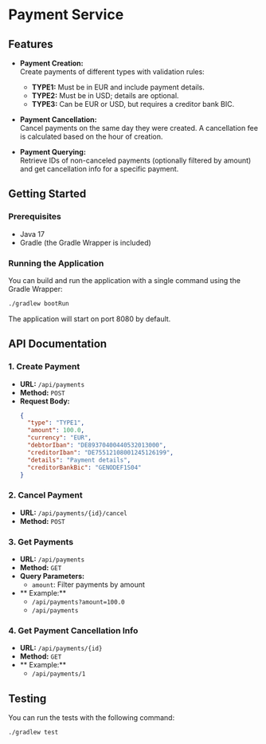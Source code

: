 # Payment Service

## Features

- **Payment Creation:**  
  Create payments of different types with validation rules:
    - **TYPE1:** Must be in EUR and include payment details.
    - **TYPE2:** Must be in USD; details are optional.
    - **TYPE3:** Can be EUR or USD, but requires a creditor bank BIC.

- **Payment Cancellation:**  
  Cancel payments on the same day they were created. A cancellation fee is calculated based on the hour of creation.

- **Payment Querying:**  
  Retrieve IDs of non-canceled payments (optionally filtered by amount) and get cancellation info for a specific payment.

## Getting Started

### Prerequisites

- Java 17
- Gradle (the Gradle Wrapper is included)

### Running the Application

You can build and run the application with a single command using the Gradle Wrapper:

```bash
./gradlew bootRun
```

The application will start on port 8080 by default.

## API Documentation

### 1. Create Payment

- **URL:** `/api/payments`
- **Method:** `POST`
- **Request Body:**
  ```json
  {
    "type": "TYPE1",
    "amount": 100.0,
    "currency": "EUR",
    "debtorIban": "DE89370400440532013000",
    "creditorIban": "DE75512108001245126199",
    "details": "Payment details",
    "creditorBankBic": "GENODEF1S04"
  }
  ```
  
### 2. Cancel Payment

- **URL:** `/api/payments/{id}/cancel`
- **Method:** `POST`

### 3. Get Payments

- **URL:** `/api/payments`
- **Method:** `GET`
- **Query Parameters:**
  - `amount`: Filter payments by amount
- ** Example:**
  - `/api/payments?amount=100.0`
  - `/api/payments`

### 4. Get Payment Cancellation Info

- **URL:** `/api/payments/{id}`
- **Method:** `GET`
- ** Example:**
  - `/api/payments/1`

## Testing

You can run the tests with the following command:

```bash
./gradlew test
```
